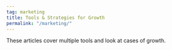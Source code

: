 ```yaml
---
tag: marketing
title: Tools & Strategies for Growth
permalink: "/marketing/"
---
```


These articles cover multiple tools and look at cases of growth.